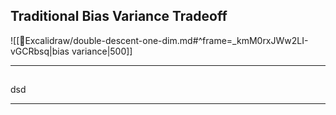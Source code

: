 
## Traditional Bias Variance Tradeoff

![[🎨Excalidraw/double-descent-one-dim.md#^frame=_kmM0rxJWw2LI-vGCRbsq|bias variance|500]]


---

## 

dsd


---